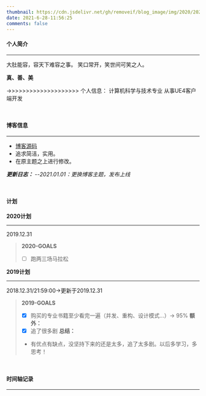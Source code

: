 ```yaml
---
thumbnail: https://cdn.jsdelivr.net/gh/removeif/blog_image/img/2020/20201030172650.png
date: 2021-6-28-11:56:25
comments: false
---
```


#### 个人简介

---
大肚能容，容天下难容之事。
笑口常开，笑世间可笑之人。

**真、善、美**

->>>>>>>>>>>>>>>>>>>>
个人信息：
计算机科学与技术专业
从事UE4客户端开发

<br>

#### 博客信息

---
+ [博客源码](http://github.com/ppoffice/hexo-theme-icarus) 
+ 追求简洁，实用。
+ 在原主题之上进行修改。

***更新日志：***
--*2021.01.01：更换博客主题，发布上线*


<br>

#### 计划
**2020计划**

---
2019.12.31
>**2020-GOALS**              
>+ [ ] 跑两三场马拉松

**2019计划**

---
2018.12.31/21:59:00->更新于2019.12.31
>**2019-GOALS**
>+ [x] 购买的专业书籍至少看完一遍（并发、重构、设计模式...）-> 95%
> **额外：**
>+ [x] 追了很多剧
> **总结：**
>+ 有优点有缺点，没坚持下来的还是太多，追了太多剧。以后多学习，多思考！


<br>

#### 时间轴记录

---

<div class="time-axis-main">
	<ul class="time-axis"></ul>
</div>
<script src="/js/about-me.js"></script>
<br>
<br>